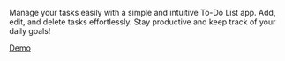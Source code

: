 Manage your tasks easily with a simple and intuitive To-Do List app. Add, edit, and delete tasks effortlessly. Stay productive and keep track of your daily goals!

[Demo](https://taskmate-marg.netlify.app/)
